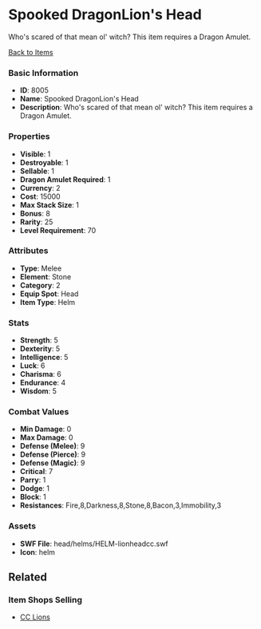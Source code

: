 # Spooked DragonLion's Head

Who's scared of that mean ol' witch? This item requires a Dragon Amulet.

[Back to Items](../items.md)

### Basic Information

- **ID**: 8005
- **Name**: Spooked DragonLion&#039;s Head
- **Description**: Who&#039;s scared of that mean ol&#039; witch? This item requires a Dragon Amulet.

### Properties

- **Visible**: 1
- **Destroyable**: 1
- **Sellable**: 1
- **Dragon Amulet Required**: 1
- **Currency**: 2
- **Cost**: 15000
- **Max Stack Size**: 1
- **Bonus**: 8
- **Rarity**: 25
- **Level Requirement**: 70

### Attributes

- **Type**: Melee
- **Element**: Stone
- **Category**: 2
- **Equip Spot**: Head
- **Item Type**: Helm

### Stats

- **Strength**: 5
- **Dexterity**: 5
- **Intelligence**: 5
- **Luck**: 6
- **Charisma**: 6
- **Endurance**: 4
- **Wisdom**: 5

### Combat Values

- **Min Damage**: 0
- **Max Damage**: 0
- **Defense (Melee)**: 9
- **Defense (Pierce)**: 9
- **Defense (Magic)**: 9
- **Critical**: 7
- **Parry**: 1
- **Dodge**: 1
- **Block**: 1
- **Resistances**: Fire,8,Darkness,8,Stone,8,Bacon,3,Immobility,3

### Assets

- **SWF File**: head/helms/HELM-lionheadcc.swf
- **Icon**: helm

## Related

### Item Shops Selling

- [CC Lions](../item-shops/291-cc-lions.md)


